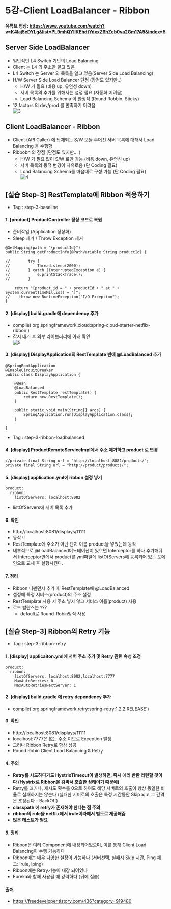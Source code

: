 # 5강-Client LoadBalancer - Ribbon
#### 유튜브 영상: https://www.youtube.com/watch?v=K4laj5cDYLg&list=PL9mhQYIlKEhdtYdxxZ6hZeb0va2Gm17A5&index=5

## Server Side LoadBalancer
- 일반적인 L4 Switch 기반의 Load Balancing
- Client 는 L4 의 주소만 알고 있음
- L4 Switch 는 Server 의 목록을 알고 있음(Server Side Load Balancing)
- H/W Server Side Load Balancer 단점 (장점도 있지만..)
    - H/W 가 필요 (비용 up, 유연성 down)
    - 서버 목록의 추가를 위해서는 설정 필요 (자동화 어려움)
    - Load Balancing Schema 이 한정적 (Round Robbin, Sticky)
- 12 factors 의 dev/prod 를 만족하기 어려움<br>
![3](https://user-images.githubusercontent.com/44339530/114970378-4cd18200-9eb5-11eb-8d2b-9e0b0ab5cb7a.png)<br>

## Client LoadBalancer - Ribbon
- Client (API Caller) 에 탑재되는 S/W 모듈
주어진 서버 목록에 대해서 Load Balancing 을 수행함
- Ribbobn 의 장점 (단점도 있지만... )
    - H/W 가 필요 없이 S/W 로만 가능 (비용 down, 유연성 up)
    - 서버 목록의 동적 변경이 자유로움 (단 Coding 필요)
    - Load Balancing Schema를 마음대로 구성 가능 (단 Coding 필요)<br>
![4](https://user-images.githubusercontent.com/44339530/114970570-a76ade00-9eb5-11eb-941c-51bfe916edd4.png)<br>

## [실습 Step-3] RestTemplate에 Ribbon 적용하기
- Tag : step-3-baseline

#### 1. [product] ProductController 정상 코드로 복원
- 준비작업 (Application 정상화)
- Sleep 제거 / Throw Exception 제거

~~~
@GetMapping(path = "{productId}")
public String getProductInfo(@PathVariable String productId) {

//        try {
//            Thread.sleep(2000);
//        } catch (InterruptedException e) {
//            e.printStackTrace();
//        }

    return "[product id = " + productId + " at " + System.currentTimeMillis() + "]";
//    throw new RuntimeException("I/O Exception");
}
~~~

#### 2. [display] build.gradle에 dependency 추가
- compile('org.springframework.cloud:spring-cloud-starter-netflix-ribbon')
- 잠시 대기 후 외부 라이브러리에 아래 확인<br>
![5](https://user-images.githubusercontent.com/44339530/114970819-24965300-9eb6-11eb-98ff-ec57accb224b.png)<br>

#### 3. [display] DisplayApplication의 RestTemplate 빈에 @LoadBalanced 추가
~~~
@SpringBootApplication
@EnableCircuitBreaker
public class DisplayApplication {

    @Bean
    @LoadBalanced
    public RestTemplate restTemplate() {
        return new RestTemplate();
    }

    public static void main(String[] args) {
        SpringApplication.run(DisplayApplication.class);
    }

}
~~~
- Tag : step-3-ribbon-loadbalanced

#### 4. [display] ProductRemoteServiceImpl에서 주소 제거하고 product 로 변경
~~~
//private final String url = "http://localhost:8082/products/";
private final String url = "http://product/products/";
~~~

#### 5. [display] application.yml에 ribbon 설정 넣기
~~~
product:
  ribbon:
    listOfServers: localhost:8082
~~~
- listOfServers에 서버 목록 추가

#### 6. 확인
- http://localhost:8081/displays/11111
- 동작 !!
- RestTemplate에 주소가 아닌 단지 이름 product을 넣었는데 동작
- 내부적으로 @LoadBalanced어노테이션이 있으면 Interceptor를 하나 추가해줘서 Interceptor안에서 product를 yml파일에 listOfServers에 등록되어 있는 도메인으로 교체 후 실행시킨다.

#### 7. 정리
- Ribbon 디펜던시 추가 후 RestTemplate에 @LoadBalanced
- 설정에 특정 서비스(product)의 주소 설정
- RestTemplate 사용 시 주소 넣지 않고 서비스 이름(product) 사용
- 로드 발란스는 ???
    - default로 Round-Robin방식 사용

## [실습 Step-3] Ribbon의 Retry 기능
- Tag : step-3-ribbon-retry

#### 1. [display] applicaiton.yml에 서버 주소 추가 및 Retry 관련 속성 조정
~~~
product:
  ribbon:
    listOfServers: localhost:8082,localhost:7777
    MaxAutoRetries: 0
    MaxAutoRetriesNextServer: 1
~~~

#### 2. [display] build.gradle 에 retry dependency 추가
- compile('org.springframework.retry:spring-retry:1.2.2.RELEASE')

#### 3. 확인
- http://localhost:8081/displays/11111
- localhost:7777은 없는 주소 이므로 Exception 발생
- 그러나 Ribbon Retry로 항상 성공
- Round Robin Client Load Balancing & Retry

#### 4. 주의
- <b>Retry를 시도하다가도 HystrixTimeout이 발생하면, 즉시 에러 반환 리턴할 것이다
(Hystrix로 Ribbon을 감싸서 호출한 상태이기 때문에)</b>
- Retry를 끄거나, 재시도 횟수를 0으로 하여도 해당 서버로의 호출이 항상 동일한 비율로 실패하지는 않는다
(실패한 서버로의 호출은 특정 시간동안 Skip 되고 그 간격은 조정된다 - BackOff)
- <b>classpath 에 retry가 존재해야 한다는 점 주의</b>
- <b>ribbon의 rule을 netflix에서 irule이라해서 별도로 제공해줌</b>
- <b>많은 테스트가 필요</b>

#### 5. 정리
- Ribbon은 여러 Component에 내장되어있으며, 이를 통해 Client Load Balancing이 수행 가능하다
- Ribbon에는 매우 다양한 설정이 가능하다 (서버선택, 실패시 Skip 시간, Ping 체크: irule, iping)
- Ribbon에는 Retry기능이 내장 되어있다
- Eureka와 함께 사용될 때 강력하다 (뒤에 실습)

#### 출처
- https://freedeveloper.tistory.com/436?category=919480